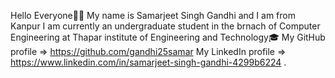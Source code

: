 Hello Everyone✌🏻
My name is Samarjeet Singh Gandhi and I am from Kanpur
I am currently an undergraduate student in the brnach of Computer Engineering at 
Thapar institute of Engineering and Technology🎓
My GitHub profile => https://github.com/gandhi25samar
My LinkedIn profile => https://www.linkedin.com/in/samarjeet-singh-gandhi-4299b6224
.
